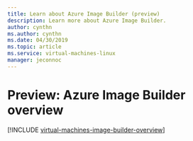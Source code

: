 ```yaml
---
title: Learn about Azure Image Builder (preview)
description: Learn more about Azure Image Builder.
author: cynthn
ms.author: cynthn
ms.date: 04/30/2019
ms.topic: article
ms.service: virtual-machines-linux
manager: jeconnoc
---
```


# Preview: Azure Image Builder overview

[!INCLUDE [virtual-machines-image-builder-overview](../../../includes/virtual-machines-image-builder-overview.md)]